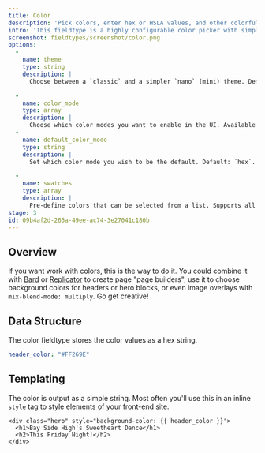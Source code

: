 ```yaml
---
title: Color
description: 'Pick colors, enter hex or HSLA values, and other colorful things.'
intro: 'This fieldtype is a highly configurable color picker with simple and advanced UI modes, support for alpha channel, rgba, hsla, hsva, and more.'
screenshot: fieldtypes/screenshot/color.png
options:
  -
    name: theme
    type: string
    description: |
      Choose between a `classic` and a simpler `nano` (mini) theme. Default: `classic`.

  -
    name: color_mode
    type: array
    description: |
      Choose which color modes you want to enable in the UI. Available choices: `hex`, `rgba`, `hsla`, `hsva`, and `cmyk`. Default: `hex`.
  -
    name: default_color_mode
    type: string
    description: |
      Set which color mode you wish to be the default. Default: `hex`.

  -
    name: swatches
    type: array
    description: |
      Pre-define colors that can be selected from a list. Supports all color mode formats.
stage: 3
id: 09b4af2d-265a-49ee-ac74-3e27041c180b
---
```

## Overview

If you want work with colors, this is the way to do it. You could combine it with [Bard](/fieldtypes/bard) or [Replicator](/fieldtypes/replicator) to create page "page builders", use it to choose background colors for headers or hero blocks, or even image overlays with `mix-blend-mode: multiply`. Go get creative!

## Data Structure

The color fieldtype stores the color values as a hex string.

``` yaml
header_color: "#FF269E"
```

## Templating

The color is output as a simple string. Most often you'll use this in an inline `style` tag to style elements of your front-end site.

```
<div class="hero" style="background-color: {{ header_color }}">
  <h1>Bay Side High's Sweetheart Dance</h1>
  <h2>This Friday Night!</h2>
</div>
```



